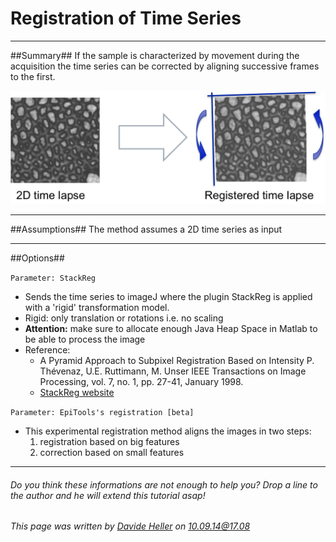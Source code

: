 # Registration of Time Series #

---------------------------------------
##Summary##
If the sample is characterized by movement during the acquisition the time series can be corrected by aligning successive frames to the first.

![Selective Plane Projection](../../Images/matlab/registration.png)

---------------------------------------
##Assumptions##
The method assumes a 2D time series as input

---------------------------------------
##Options##

`Parameter: StackReg`

* Sends the time series to imageJ where the plugin StackReg is applied with a 'rigid' transformation model.
* Rigid: only translation or rotations i.e. no scaling
* **Attention:** make sure to allocate enough Java Heap Space in Matlab to be able to process the image
* Reference:
	* A Pyramid Approach to Subpixel Registration Based on Intensity P. Thévenaz, U.E. Ruttimann, M. Unser IEEE Transactions on Image Processing, vol. 7, no. 1, pp. 27-41, January 1998.
	* [StackReg website](http://bigwww.epfl.ch/thevenaz/stackreg/)

`Parameter: EpiTools's registration [beta]`

* This experimental registration method aligns the images in two steps:
	1. registration based on big features
	2. correction based on small features

---------------------------------------
######  Do you think these informations are not enough to help you? Drop a line to the author and he will extend this tutorial asap!

###### This page was written by [Davide Heller](mailto:davide.heller@imls.uzh.ch) on 10.09.14@17.08


<script type="text/javascript" src="http://imls-bg-jira.uzh.ch:8080/s/dec35b3786a7548dc4b26192f22b864e-T/en_USbjk9py/64014/4/1.4.24/_/download/batch/com.atlassian.jira.collector.plugin.jira-issue-collector-plugin:issuecollector/com.atlassian.jira.collector.plugin.jira-issue-collector-plugin:issuecollector.js?locale=en-US&collectorId=dab092eb"></script>

<script>
  (function(i,s,o,g,r,a,m){i['GoogleAnalyticsObject']=r;i[r]=i[r]||function(){
  (i[r].q=i[r].q||[]).push(arguments)},i[r].l=1*new Date();a=s.createElement(o),
  m=s.getElementsByTagName(o)[0];a.async=1;a.src=g;m.parentNode.insertBefore(a,m)
  })(window,document,'script','//www.google-analytics.com/analytics.js','ga');

  ga('create', 'UA-55332946-1', 'auto');
  ga('send', 'pageview');

</script>
